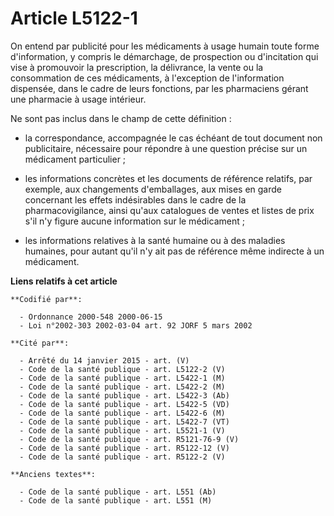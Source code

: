 # Article L5122-1

On entend par publicité pour les médicaments à usage humain toute forme d'information, y compris le démarchage, de
prospection ou d'incitation qui vise à promouvoir la prescription, la délivrance, la vente ou la consommation de ces
médicaments, à l'exception de l'information dispensée, dans le cadre de leurs fonctions, par les pharmaciens gérant une
pharmacie à usage intérieur.

Ne sont pas inclus dans le champ de cette définition :

- la correspondance, accompagnée le cas échéant de tout document non publicitaire, nécessaire pour répondre à une question
précise sur un médicament particulier ;

- les informations concrètes et les documents de référence relatifs, par exemple, aux changements d'emballages, aux mises en
garde concernant les effets indésirables dans le cadre de la pharmacovigilance, ainsi qu'aux catalogues de ventes et listes
de prix s'il n'y figure aucune information sur le médicament ;

- les informations relatives à la santé humaine ou à des maladies humaines, pour autant qu'il n'y ait pas de référence même
indirecte à un médicament.

**Liens relatifs à cet article**

	**Codifié par**:

	  - Ordonnance 2000-548 2000-06-15
	  - Loi n°2002-303 2002-03-04 art. 92 JORF 5 mars 2002

	**Cité par**:

	  - Arrêté du 14 janvier 2015 - art. (V)
	  - Code de la santé publique - art. L5122-2 (V)
	  - Code de la santé publique - art. L5422-1 (M)
	  - Code de la santé publique - art. L5422-2 (M)
	  - Code de la santé publique - art. L5422-3 (Ab)
	  - Code de la santé publique - art. L5422-5 (VD)
	  - Code de la santé publique - art. L5422-6 (M)
	  - Code de la santé publique - art. L5422-7 (VT)
	  - Code de la santé publique - art. L5521-1 (V)
	  - Code de la santé publique - art. R5121-76-9 (V)
	  - Code de la santé publique - art. R5122-12 (V)
	  - Code de la santé publique - art. R5122-2 (V)

	**Anciens textes**:

	  - Code de la santé publique - art. L551 (Ab)
	  - Code de la santé publique - art. L551 (M)
